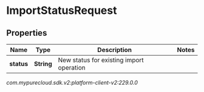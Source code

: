 # ImportStatusRequest


## Properties

| Name | Type | Description | Notes |
| ------------ | ------------- | ------------- | ------------- |
| **status** | **String** | New status for existing import operation |  |




_com.mypurecloud.sdk.v2:platform-client-v2:229.0.0_
